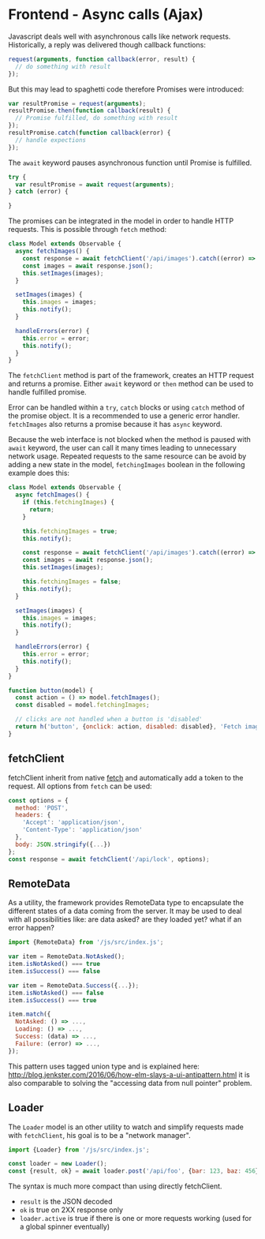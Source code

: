 # Frontend - Async calls (Ajax)

Javascript deals well with asynchronous calls like network requests. Historically, a reply was delivered though callback functions:

```js
request(arguments, function callback(error, result) {
  // do something with result
});
```

But this may lead to spaghetti code therefore Promises were introduced:

```js
var resultPromise = request(arguments);
resultPromise.then(function callback(result) {
  // Promise fulfilled, do something with result
});
resultPromise.catch(function callback(error) {
  // handle expections
});
```

The `await` keyword pauses asynchronous function until Promise is fulfilled.

```js
try {
  var resultPromise = await request(arguments);
} catch (error) {

}
```

The promises can be integrated in the model in order to handle HTTP requests. This is possible through `fetch` method:
```js
class Model extends Observable {
  async fetchImages() {
    const response = await fetchClient('/api/images').catch((error) => this.handleErrors(error));
    const images = await response.json();
    this.setImages(images);
  }

  setImages(images) {
    this.images = images;
    this.notify();
  }

  handleErrors(error) {
    this.error = error;
    this.notify();
  }
}
```

The `fetchClient` method is part of the framework, creates an HTTP request and returns a promise. Either `await` keyword or `then` method can be used to handle fulfilled promise.

Error can be handled within a `try`,  `catch` blocks or using `catch` method of the promise object. It is a recommended to use a generic error handler.
`fetchImages` also returns a promise because it has `async` keyword.

Because the web interface is not blocked when the method is paused with `await` keyword, the user can call it many times leading to unnecessary network usage. Repeated requests to the same resource can be avoid by adding a new state in the model, `fetchingImages` boolean in the following example does this:

```js
class Model extends Observable {
  async fetchImages() {
    if (this.fetchingImages) {
      return;
    }

    this.fetchingImages = true;
    this.notify();

    const response = await fetchClient('/api/images').catch((error) => this.handleErrors(error));
    const images = await response.json();
    this.setImages(images);

    this.fetchingImages = false;
    this.notify();
  }

  setImages(images) {
    this.images = images;
    this.notify();
  }

  handleErrors(error) {
    this.error = error;
    this.notify();
  }
}

function button(model) {
  const action = () => model.fetchImages();
  const disabled = model.fetchingImages;

  // clicks are not handled when a button is 'disabled'
  return h('button', {onclick: action, disabled: disabled}, 'Fetch images')
}
```

## fetchClient

fetchClient inherit from native [fetch](https://developer.mozilla.org/fr/docs/Web/API/Fetch_API/Using_Fetch) and automatically add a token to the request. All options from `fetch` can be used:

```js
const options = {
  method: 'POST',
  headers: {
    'Accept': 'application/json',
    'Content-Type': 'application/json'
  },
  body: JSON.stringify({...})
};
const response = await fetchClient('/api/lock', options);
```

## RemoteData

As a utility, the framework provides RemoteData type to encapsulate the different states of a data coming from the server. It may be used to deal with all possibilities like: are data asked? are they loaded yet? what if an error happen?

```js
import {RemoteData} from '/js/src/index.js';

var item = RemoteData.NotAsked();
item.isNotAsked() === true
item.isSuccess() === false

var item = RemoteData.Success({...});
item.isNotAsked() === false
item.isSuccess() === true

item.match({
  NotAsked: () => ...,
  Loading: () => ...,
  Success: (data) => ...,
  Failure: (error) => ...,
});
```

This pattern uses tagged union type and is explained here: http://blog.jenkster.com/2016/06/how-elm-slays-a-ui-antipattern.html it is also comparable to solving the "accessing data from null pointer" problem.

## Loader

The `Loader` model is an other utility to watch and simplify requests made with `fetchClient`, his goal is to be a "network manager".

```js
import {Loader} from '/js/src/index.js';

const loader = new Loader();
const {result, ok} = await loader.post('/api/foo', {bar: 123, baz: 456})
```

The syntax is much more compact than using directly fetchClient.

- `result` is the JSON decoded
- `ok` is true on 2XX response only
- `loader.active` is true if there is one or more requests working (used for a global spinner eventually)

